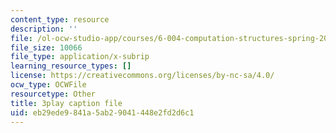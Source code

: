 ```yaml
---
content_type: resource
description: ''
file: /ol-ocw-studio-app/courses/6-004-computation-structures-spring-2017/eb29ede9841a5ab29041448e2fd2d6c1_PmOq8G_hs4o.vtt
file_size: 10066
file_type: application/x-subrip
learning_resource_types: []
license: https://creativecommons.org/licenses/by-nc-sa/4.0/
ocw_type: OCWFile
resourcetype: Other
title: 3play caption file
uid: eb29ede9-841a-5ab2-9041-448e2fd2d6c1
---
```

